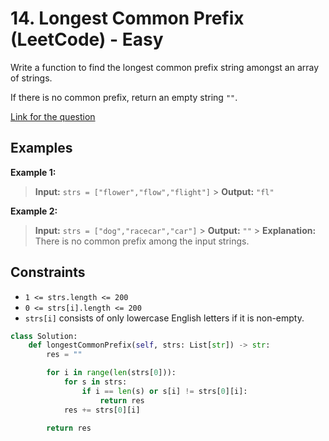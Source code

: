 # 14. Longest Common Prefix (LeetCode) - Easy

Write a function to find the longest common prefix string amongst an array of strings.

If there is no common prefix, return an empty string `""`.

[Link for the question](https://leetcode.com/problems/longest-common-prefix/)

## Examples

**Example 1:**

> **Input:** `strs = ["flower","flow","flight"]` > **Output:** `"fl"`

**Example 2:**

> **Input:** `strs = ["dog","racecar","car"]` > **Output:** `""` > **Explanation:** There is no common prefix among the input strings.

## Constraints

- `1 <= strs.length <= 200`
- `0 <= strs[i].length <= 200`
- `strs[i]` consists of only lowercase English letters if it is non-empty.

```Python
class Solution:
    def longestCommonPrefix(self, strs: List[str]) -> str:
        res = ""

        for i in range(len(strs[0])):
            for s in strs:
                if i == len(s) or s[i] != strs[0][i]:
                    return res
            res += strs[0][i]

        return res
```
